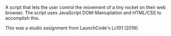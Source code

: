 A script that lets the user control the movement of a tiny rocket on their web browser. The script uses JavaScript DOM-Maniuplation and HTML/CSS to accomplish this.

This was a studio assignment from LaunchCode's Lc101 (2019).